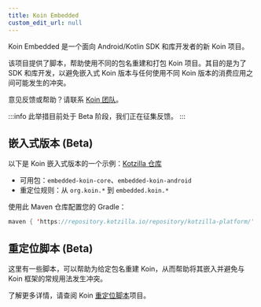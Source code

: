 ```yaml
---
title: Koin Embedded
custom_edit_url: null
---
```


Koin Embedded 是一个面向 Android/Kotlin SDK 和库开发者的新 Koin 项目。

该项目提供了脚本，帮助使用不同的包名重建和打包 Koin 项目。其目的是为了 SDK 和库开发，以避免嵌入式 Koin 版本与任何使用不同 Koin 版本的消费应用之间可能发生的冲突。

意见反馈或帮助？请联系 [Koin 团队](mailto:koin@kotzilla.io)。

:::info
此举措目前处于 Beta 阶段，我们正在征集反馈。
:::

## 嵌入式版本 (Beta)

以下是 Koin 嵌入式版本的一个示例：[Kotzilla 仓库](https://repository.kotzilla.io/#browse/browse:Koin-Embedded)
- 可用包：`embedded-koin-core`、`embedded-koin-android`
- 重定位规则：从 `org.koin.*` 到 `embedded.koin.*`

使用此 Maven 仓库配置您的 Gradle：
```kotlin
maven { 'https://repository.kotzilla.io/repository/kotzilla-platform/' }
```

## 重定位脚本 (Beta)

这里有一些脚本，可以帮助为给定包名重建 Koin，从而帮助将其嵌入并避免与 Koin 框架的常规用法发生冲突。

了解更多详情，请查阅 Koin [重定位脚本](https://github.com/InsertKoinIO/koin-embedded?tab=readme-ov-file#koin-relocation-scripts)项目。